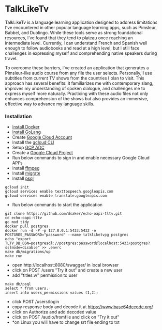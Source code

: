 # TalkLikeTv

TalkLikeTv is a language learning application designed to address limitations I’ve encountered in other popular language learning apps, such as Pimsleur, Babbel, and Duolingo. While these tools serve as strong foundational resources, I’ve found that they tend to plateau once reaching an intermediate level. Currently, I can understand French and Spanish well enough to follow audiobooks and read at a high level, but I still face challenges in expressing myself and comprehending native speakers during travel.

To overcome these barriers, I’ve created an application that generates a Pimsleur-like audio course from any file the user selects. Personally, I use subtitles from current TV shows from the countries I plan to visit. This approach has several benefits: it familiarizes me with contemporary slang, improves my understanding of spoken dialogue, and challenges me to express myself more naturally. Practicing with these audio files not only enhances comprehension of the shows but also provides an immersive, effective way to advance my language skills.

### Installation

- [Install Docker](https://docs.docker.com/engine/install/)
- [Install GoLang](https://go.dev/doc/install)
- Create [Google Cloud Account](https://console.cloud.google.com/getting-started?pli=1)
- Install the [gcloud CLI](https://cloud.google.com/sdk/docs/install)
- Setup [GCP ADC](https://cloud.google.com/docs/authentication/external/set-up-adc )
- Create a [Google Cloud Project](https://developers.google.com/workspace/guides/create-project)
- Run below commands to sign in and enable necessary Google Cloud API's
- Install [ffmpeg](https://www.ffmpeg.org/download.html)
- Install [migrate](https://github.com/golang-migrate/migrate/blob/master/cmd/migrate/README.md)
- Install [psql](https://www.timescale.com/blog/how-to-install-psql-on-mac-ubuntu-debian-windows/)
```
gcloud init
gcloud services enable texttospeech.googleapis.com
gcloud services enable translate.googleapis.com
```
- Run below commands to start the application
```
git clone https://github.com/dsaker/echo-oapi-tltv.git 
cd echo-oapi-tltv
go mod tidy
docker pull postgres
docker run -d -P -p 127.0.0.1:5433:5432 -e POSTGRES_PASSWORD="password" --name talkliketvpg postgres
echo "export TLTV_DB_DSN=postgresql://postgres:password@localhost:5433/postgres?sslmode=disable" >> .envrc
make db/migrations/up
make run
```
- open http://localhost:8080/swagger/ in local browser
- click on POST /users "Try it out" and create a new user
- add "titles:w" permission to user
```
make db/psql
select * from users;
insert into users_permissions values (1,2);
```
- click POST /users/login 
- copy response body and decode it at https://www.base64decode.org/
- click on Authorize and add decoded value
- click on POST /audio/fromfile and click on "Try it out"
- *on Linux you will have to change srt file ending to txt
